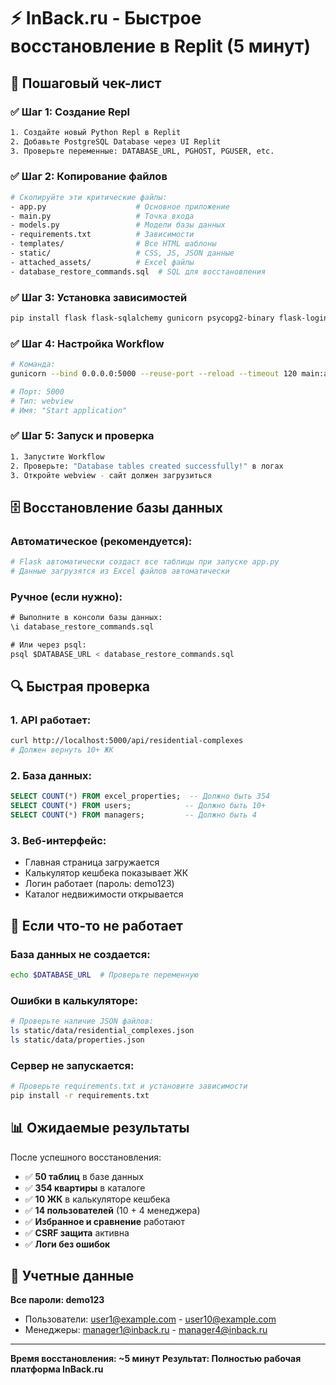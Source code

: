 # ⚡ InBack.ru - Быстрое восстановление в Replit (5 минут)

## 🚀 Пошаговый чек-лист

### ✅ Шаг 1: Создание Repl
```bash
1. Создайте новый Python Repl в Replit
2. Добавьте PostgreSQL Database через UI Replit
3. Проверьте переменные: DATABASE_URL, PGHOST, PGUSER, etc.
```

### ✅ Шаг 2: Копирование файлов
```bash
# Скопируйте эти критические файлы:
- app.py                    # Основное приложение
- main.py                   # Точка входа
- models.py                 # Модели базы данных
- requirements.txt          # Зависимости
- templates/                # Все HTML шаблоны
- static/                   # CSS, JS, JSON данные
- attached_assets/          # Excel файлы
- database_restore_commands.sql  # SQL для восстановления
```

### ✅ Шаг 3: Установка зависимостей
```bash
pip install flask flask-sqlalchemy gunicorn psycopg2-binary flask-login werkzeug
```

### ✅ Шаг 4: Настройка Workflow
```bash
# Команда:
gunicorn --bind 0.0.0.0:5000 --reuse-port --reload --timeout 120 main:app

# Порт: 5000
# Тип: webview
# Имя: "Start application"
```

### ✅ Шаг 5: Запуск и проверка
```bash
1. Запустите Workflow
2. Проверьте: "Database tables created successfully!" в логах
3. Откройте webview - сайт должен загрузиться
```

## 🗄️ Восстановление базы данных

### Автоматическое (рекомендуется):
```python
# Flask автоматически создаст все таблицы при запуске app.py
# Данные загрузятся из Excel файлов автоматически
```

### Ручное (если нужно):
```sql
# Выполните в консоли базы данных:
\i database_restore_commands.sql

# Или через psql:
psql $DATABASE_URL < database_restore_commands.sql
```

## 🔍 Быстрая проверка

### 1. API работает:
```bash
curl http://localhost:5000/api/residential-complexes
# Должен вернуть 10+ ЖК
```

### 2. База данных:
```sql
SELECT COUNT(*) FROM excel_properties;  -- Должно быть 354
SELECT COUNT(*) FROM users;            -- Должно быть 10+
SELECT COUNT(*) FROM managers;         -- Должно быть 4
```

### 3. Веб-интерфейс:
- Главная страница загружается
- Калькулятор кешбека показывает ЖК
- Логин работает (пароль: demo123)
- Каталог недвижимости открывается

## 🚨 Если что-то не работает

### База данных не создается:
```bash
echo $DATABASE_URL  # Проверьте переменную
```

### Ошибки в калькуляторе:
```bash
# Проверьте наличие JSON файлов:
ls static/data/residential_complexes.json
ls static/data/properties.json
```

### Сервер не запускается:
```bash
# Проверьте requirements.txt и установите зависимости
pip install -r requirements.txt
```

## 📊 Ожидаемые результаты

После успешного восстановления:

- ✅ **50 таблиц** в базе данных
- ✅ **354 квартиры** в каталоге
- ✅ **10 ЖК** в калькуляторе кешбека
- ✅ **14 пользователей** (10 + 4 менеджера)
- ✅ **Избранное и сравнение** работают
- ✅ **CSRF защита** активна
- ✅ **Логи без ошибок**

## 🔑 Учетные данные

**Все пароли: demo123**

- Пользователи: user1@example.com - user10@example.com
- Менеджеры: manager1@inback.ru - manager4@inback.ru

---

**Время восстановления: ~5 минут**
**Результат: Полностью рабочая платформа InBack.ru**
